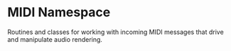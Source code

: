 #  MIDI Namespace

Routines and classes for working with incoming MIDI messages that drive and manipulate audio rendering.
